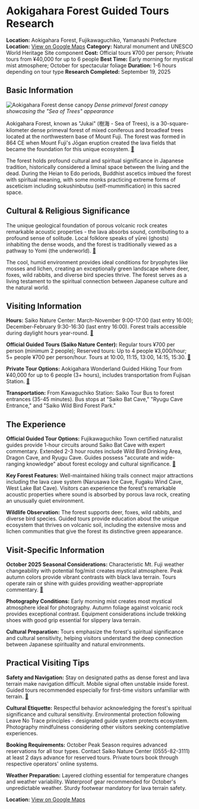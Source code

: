 # Aokigahara Forest Guided Tours Research

**Location:** Aokigahara Forest, Fujikawaguchiko, Yamanashi Prefecture
**Location:** [View on Google Maps](https://maps.google.com/maps?q=35.4752183,138.6405014)
**Category:** Natural monument and UNESCO World Heritage Site component
**Cost:** Official tours ¥700 per person; Private tours from ¥40,000 for up to 6 people
**Best Time:** Early morning for mystical mist atmosphere; October for spectacular foliage
**Duration:** 1-6 hours depending on tour type
**Research Completed:** September 19, 2025

## Basic Information

![Aokigahara Forest dense canopy](https://upload.wikimedia.org/wikipedia/commons/b/b6/Aokigahara_Forest_%2810863169686%29.jpg)
*Dense primeval forest canopy showcasing the "Sea of Trees" appearance*

Aokigahara Forest, known as "Jukai" (樹海 - Sea of Trees), is a 30-square-kilometer dense primeval forest of mixed coniferous and broadleaf trees located at the northwestern base of Mount Fuji. The forest was formed in 864 CE when Mount Fuji's Jōgan eruption created the lava fields that became the foundation for this unique ecosystem. [🔗](https://fujisan.ne.jp/en/pages/215/)

The forest holds profound cultural and spiritual significance in Japanese tradition, historically considered a liminal space between the living and the dead. During the Heian to Edo periods, Buddhist ascetics imbued the forest with spiritual meaning, with some monks practicing extreme forms of asceticism including sokushinbutsu (self-mummification) in this sacred space.

## Cultural & Religious Significance

The unique geological foundation of porous volcanic rock creates remarkable acoustic properties - the lava absorbs sound, contributing to a profound sense of solitude. Local folklore speaks of yūrei (ghosts) inhabiting the dense woods, and the forest is traditionally viewed as a pathway to Yomi (the underworld). [🔗](https://www.magical-trip.com/media/experience-the-mysterious-aokigahara-forest-complete-guide-to-mt-fujis-sea-of-trees/)

The cool, humid environment provides ideal conditions for bryophytes like mosses and lichen, creating an exceptionally green landscape where deer, foxes, wild rabbits, and diverse bird species thrive. The forest serves as a living testament to the spiritual connection between Japanese culture and the natural world.

## Visiting Information

**Hours:** Saiko Nature Center: March-November 9:00-17:00 (last entry 16:00); December-February 9:30-16:30 (last entry 16:00). Forest trails accessible during daylight hours year-round. [🔗](https://fujisan.ne.jp/en/pages/363/)

**Official Guided Tours (Saiko Nature Center):** Regular tours ¥700 per person (minimum 2 people); Reserved tours: Up to 4 people ¥3,000/hour; 5+ people ¥700 per person/hour. Tours at 10:00, 11:15, 13:00, 14:15, 15:30. [🔗](https://fujisan.ne.jp/en/pages/215/)

**Private Tour Options:** Aokigahara Wonderland Guided Hiking Tour from ¥40,000 for up to 6 people (3+ hours), includes transportation from Fujisan Station. [🔗](https://www.fujisancurator.com/tour-hiking/aokigahara-wonderland-guided-hiking-tour)

**Transportation:** From Kawaguchiko Station: Saiko Tour Bus to forest entrances (35-45 minutes). Bus stops at "Saiko Bat Cave," "Ryugu Cave Entrance," and "Saiko Wild Bird Forest Park."

## The Experience

**Official Guided Tour Options:** Fujikawaguchiko Town certified naturalist guides provide 1-hour circuits around Saiko Bat Cave with expert commentary. Extended 2-3 hour routes include Wild Bird Drinking Area, Dragon Cave, and Ryugu Cave. Guides possess "accurate and wide-ranging knowledge" about forest ecology and cultural significance. [🔗](https://fujisan.ne.jp/en/pages/212/)

**Key Forest Features:** Well-maintained hiking trails connect major attractions including the lava cave system (Narusawa Ice Cave, Fugaku Wind Cave, West Lake Bat Cave). Visitors can experience the forest's remarkable acoustic properties where sound is absorbed by porous lava rock, creating an unusually quiet environment.

**Wildlife Observation:** The forest supports deer, foxes, wild rabbits, and diverse bird species. Guided tours provide education about the unique ecosystem that thrives on volcanic soil, including the extensive moss and lichen communities that give the forest its distinctive green appearance.

## Visit-Specific Information

**October 2025 Seasonal Considerations:** Characteristic Mt. Fuji weather changeability with potential fog/mist creates mystical atmosphere. Peak autumn colors provide vibrant contrasts with black lava terrain. Tours operate rain or shine with guides providing weather-appropriate commentary. [🔗](https://fujisan.ne.jp/en/pages/215/)

**Photography Conditions:** Early morning mist creates most mystical atmosphere ideal for photography. Autumn foliage against volcanic rock provides exceptional contrast. Equipment considerations include trekking shoes with good grip essential for slippery lava terrain.

**Cultural Preparation:** Tours emphasize the forest's spiritual significance and cultural sensitivity, helping visitors understand the deep connection between Japanese spirituality and natural environments.

## Practical Visiting Tips

**Safety and Navigation:** Stay on designated paths as dense forest and lava terrain make navigation difficult. Mobile signal often unstable inside forest. Guided tours recommended especially for first-time visitors unfamiliar with terrain. [🔗](https://fujisan.ne.jp/en/pages/363/)

**Cultural Etiquette:** Respectful behavior acknowledging the forest's spiritual significance and cultural sensitivity. Environmental protection following Leave No Trace principles - designated guide system protects ecosystem. Photography mindfulness considering other visitors seeking contemplative experiences.

**Booking Requirements:** October Peak Season requires advanced reservations for all tour types. Contact Saiko Nature Center (0555-82-3111) at least 2 days advance for reserved tours. Private tours book through respective operators' online systems.

**Weather Preparation:** Layered clothing essential for temperature changes and weather variability. Waterproof gear recommended for October's unpredictable weather. Sturdy footwear mandatory for lava terrain safety.

**Location:** [View on Google Maps](https://maps.google.com/?q=35.4687,138.6185)
